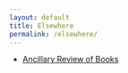 ```yaml
---
layout: default
title: Elsewhere
permalink: /elsewhere/
---
```


* [Ancillary Review of Books](https://ancillaryreviewofbooks.org/author/steinea/)
